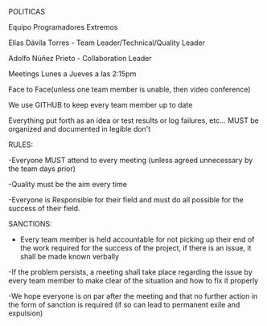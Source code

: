 POLITICAS

Equipo Programadores Extremos

Elías Dávila Torres - Team Leader/Technical/Quality Leader

Adolfo Núñez Prieto - Collaboration Leader

Meetings Lunes a Jueves a las 2:15pm

Face to Face(unless one team member is unable, then video conference)

We use GITHUB to keep every team member up to date

Everything put forth as an idea or test results or log failures, etc... MUST be organized and
documented in legible don't

RULES:

-Everyone MUST attend to every meeting (unless agreed unnecessary by the team days prior)

-Quality must be the aim every time

-Everyone is Responsible for their field and must do all possible for the success of their field.

SANCTIONS:

- Every team member is held accountable for not picking up their end of the work required for
the success of the project, if there is an issue, it shall be made known verbally

-If the problem persists, a meeting shall take place regarding the issue by every team member
to make clear of the situation and how to fix it properly

-We hope everyone is on par after the meeting and that no further action in the form of sanction
is required (if so can lead to permanent exile and expulsion)
